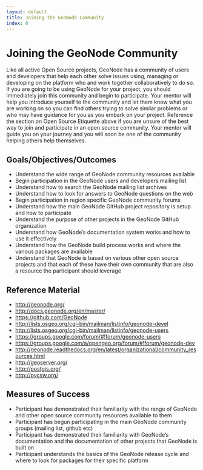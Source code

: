 ```yaml
---
layout: default
title: Joining the GeoNode Community 
index: 0
---
```


Joining the GeoNode Community
=============================

Like all active Open Source projects, GeoNode has a community of users and developers that help each other solve issues using, managing or developing on the platform who and work together collaboratively to do so. If you are going to be using GeoNode for your project, you should immediately join this community and begin to participate. Your mentor will help you introduce yourself to the community and let them know what you are working on so you can find others trying to solve similar problems or who may have guidance for you as you embark on your project. Reference the section on Open Source Etiquette above if you are unsure of the best way to join and participate in an open source community. Your mentor will guide you on your journey and you will soon be one of the community helping others help themselves.

Goals/Objectives/Outcomes
-------------------------

* Understand the wide range of GeoNode community resources available
* Begin participation in the GeoNode users and developers mailing list
* Understand how to search the GeoNode mailing list archives
* Understand how to look for answers to GeoNode questions on the web
* Begin participation in region specific GeoNode community forums
* Understand how the main GeoNode GitHub project repository is setup and how to participate
* Understand the purpose of other projects in the GeoNode GitHub organization
* Understand how GeoNode’s documentation system works and how to use it effectively
* Understand how the GeoNode build process works and where the various packages are available
* Understand that GeoNode is based on various other open source projects and that each of these have their own community that are also a resource the participant should leverage

Reference Material
------------------

* http://geonode.org/
* http://docs.geonode.org/en/master/
* https://github.com/GeoNode
* http://lists.osgeo.org/cgi-bin/mailman/listinfo/geonode-devel
* http://lists.osgeo.org/cgi-bin/mailman/listinfo/geonode-users
* https://groups.google.com/forum/#!forum/geonode-users
* https://groups.google.com/a/opengeo.org/forum/#!forum/geonode-dev
* http://geonode.readthedocs.org/en/latest/organizational/community_resources.html
* http://geoserver.org/
* http://postgis.org/
* http://pycsw.org/

Measures of Success
-------------------

* Participant has demonstrated their familiarity with the range of GeoNode and other open source community resources available to them
* Participant has begun participating in the main GeoNode community groups (mailing list, github etc)
* Participant has demonstrated their familiarity with GeoNode’s documentation and the documentation of other projects that GeoNode is built on
* Participant understands the basics of the GeoNode release cycle and where to look for packages for their specific platform
